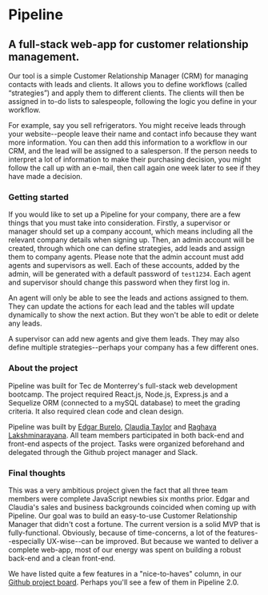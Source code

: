 # Pipeline

## A full-stack web-app for customer relationship management.

Our tool is a simple Customer Relationship Manager (CRM) for managing contacts with leads and clients. It allows you to define workflows (called “strategies”) and apply them to different clients. The clients will then be assigned in to-do lists to salespeople, following the logic you define in your workflow.

For example, say you sell refrigerators. You might receive leads through your website--people leave their name and contact info because they want more information. You can then add this information to a workflow in our CRM, and the lead will be assigned to a salesperson. If the person needs to interpret a lot of information to make their purchasing decision, you might follow the call up with an e-mail, then call again one week later to see if they have made a decision.

### Getting started

If you would like to set up a Pipeline for your company, there are a few things that you must take into consideration. Firstly, a supervisor or manager should set up a company account, which means including all the relevant company details when signing up. Then, an admin account will be created, through which one can define strategies, add leads and assign them to company agents. Please note that the admin account must add agents and supervisors as well. Each of these accounts, added by the admin, will be generated with a default password of `test1234`. Each agent and supervisor should change this password when they first log in. 

An agent will only be able to see the leads and actions assigned to them. They can update the actions for each lead and the tables will update dynamically to show the next action. But they won't be able to edit or delete any leads.

A supervisor can add new agents and give them leads. They may also define multiple strategies--perhaps your company has a few different ones. 

### About the project

Pipeline was built for Tec de Monterrey's full-stack web development bootcamp. The project required React.js, Node.js, Express.js and a Sequelize ORM (connected to a mySQL database) to meet the grading criteria. It also required clean code and clean design. 

Pipeline was built by [Edgar Burelo](https://github.com/EdgarBurelo), [Claudia Taylor](https://github.com/claudiact6) and [Raghava Lakshminarayana](https://github.com/raglaks). All team members participated in both back-end and front-end aspects of the project. Tasks were organized beforehand and delegated through the Github project manager and Slack.

### Final thoughts

This was a very ambitious project given the fact that all three team members were complete JavaScript newbies six months prior. Edgar and Claudia's sales and business backgrounds coincided when coming up with Pipeline. Our goal was to build an easy-to-use Customer Relationship Manager that didn't cost a fortune. The current version is a solid MVP that is fully-functional. Obviously, because of time-concerns, a lot of the features--especially UX-wise--can be improved. But because we wanted to deliver a complete web-app, most of our energy was spent on building a robust back-end and a clean front-end. 

We have listed quite a few features in a "nice-to-haves" column, in our [Github project board](https://github.com/EdgarBurelo/finalProject/projects/1). Perhaps you'll see a few of them in Pipeline 2.0. 


